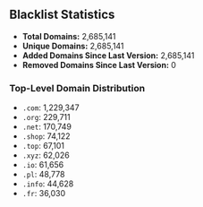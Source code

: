 ## Blacklist Statistics

- **Total Domains:** 2,685,141
- **Unique Domains:** 2,685,141
- **Added Domains Since Last Version:** 2,685,141
- **Removed Domains Since Last Version:** 0

### Top-Level Domain Distribution

-  `.com`: 1,229,347
-  `.org`: 229,711
-  `.net`: 170,749
-  `.shop`: 74,122
-  `.top`: 67,101
-  `.xyz`: 62,026
-  `.io`: 61,656
-  `.pl`: 48,778
-  `.info`: 44,628
-  `.fr`: 36,030
